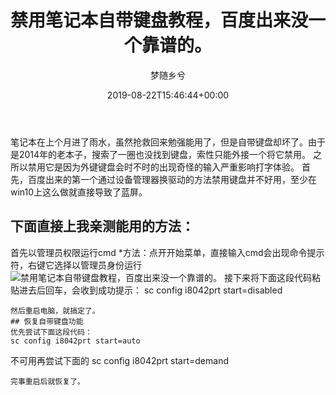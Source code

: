 ﻿---
title: 禁用笔记本自带键盘教程，百度出来没一个靠谱的。
author: 梦随乡兮

date: 2019-08-22T15:46:44+00:00

zrz_credit_add:
b2_post_reading_role:

slug: "bijibenjianpan"
---
笔记本在上个月进了雨水，虽然抢救回来勉强能用了，但是自带键盘却坏了。由于是2014年的老本子，搜索了一圈也没找到键盘，索性只能外接一个将它禁用。
之所以禁用它是因为外键键盘会时不时的出现奇怪的输入严重影响打字体验。
首先，百度出来的第一个通过设备管理器换驱动的方法禁用键盘并不好用，至少在win10上这么做就直接导致了蓝屏。
## 下面直接上我亲测能用的方法：
首先以管理员权限运行cmd
*方法：点开开始菜单，直接输入cmd会出现命令提示符，右键它选择以管理员身份运行<img id="B8C5A2AA" class="po-img-big" src="https://r2.imsxx.com/wp-content/uploads/2019/08/17e5e54d74ceb0.png" alt="禁用笔记本自带键盘教程，百度出来没一个靠谱的。" />
接下来将下面这段代码粘贴进去后回车，会收到成功提示：
sc config i8042prt start=disabled
```<img id="D14AD4C5" class="po-img-big" src="https://r2.imsxx.com/wp-content/uploads/2019/08/198edb95853ae1.png" alt="禁用笔记本自带键盘教程，百度出来没一个靠谱的。" />
然后重启电脑，就搞定了。
## 恢复自带键盘功能
优先尝试下面这段代码：
sc config i8042prt start=auto
```
不可用再尝试下面的
sc config i8042prt start=demand
```
完事重启后就恢复了。
